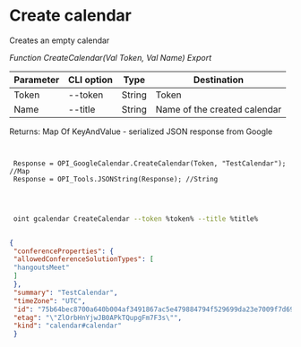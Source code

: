﻿---
sidebar_position: 1
---

# Create calendar
 Creates an empty calendar


*Function CreateCalendar(Val Token, Val Name) Export*

 | Parameter | CLI option | Type | Destination |
 |-|-|-|-|
 | Token | --token | String | Token |
 | Name | --title | String | Name of the created calendar |

 
 Returns: Map Of KeyAndValue - serialized JSON response from Google

```bsl title="Code example"
	
 
 Response = OPI_GoogleCalendar.CreateCalendar(Token, "TestCalendar"); //Map
 Response = OPI_Tools.JSONString(Response); //String
 
	
```

```sh title="CLI command example"
 
 oint gcalendar CreateCalendar --token %token% --title %title%


```


```json title="Result"

{
 "conferenceProperties": {
 "allowedConferenceSolutionTypes": [
 "hangoutsMeet"
 ]
 },
 "summary": "TestCalendar",
 "timeZone": "UTC",
 "id": "75b64bec8700a640b004af3491867ac5e479884794f529699da23e7009f7d691@group.calendar.google.com",
 "etag": "\"ZlOrbHnYjwJB0APkTQupgFm7F3s\"",
 "kind": "calendar#calendar"
 }

```
